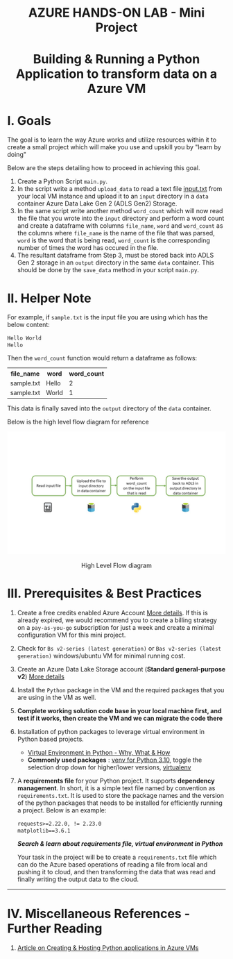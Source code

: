 <h1 align="center">AZURE HANDS-ON LAB - Mini Project</h1>
<h1 align="center">Building & Running a Python Application to transform data on a Azure VM</h1>

# I. Goals

The goal is to learn the way Azure works and utilize resources within it to create a small project which will make you use and upskill you by "learn by doing"

Below are the steps detailing how to proceed in achieving this goal.

1. Create a Python Script `main.py`.
2. In the script write a method `upload_data` to read a text file [input.txt](input.txt) from your local VM instance and upload it to an `input` directory in a `data` container Azure Data Lake Gen 2 (ADLS Gen2) Storage.
3. In the same script write another method `word_count` which will now read the file that you wrote into the `input` directory and perform a word count and create a dataframe with columns `file_name`, `word` and `word_count` as the columns where `file_name` is the name of the file that was parsed, `word` is the word that is being read, `word_count` is the corresponding number of times the word has occured in the file.
4. The resultant dataframe from Step 3, must be stored back into ADLS Gen 2 storage in an `output` directory in the same `data` container. This should be done by the `save_data` method in your script `main.py`.

# II. Helper Note

For example, if `sample.txt` is the input file you are using which has the below content:

```text
Hello World
Hello
```

Then the `word_count` function would return a dataframe as follows:

<div align="center">

<table>
  <tr>
    <th>file_name</th>
    <th>word</th>
    <th>word_count</th>
  </tr>
  <tr>
    <td>sample.txt</td>
    <td>Hello</td>
    <td>2</td>
  </tr>
  <tr>
    <td>sample.txt</td>
    <td>World</td>
    <td>1</td>
  </tr>
</table>

</div>

This data is finally saved into the `output` directory of the `data` container.

Below is the high level flow diagram for reference

<div align="center">
<img src="https://github.com/Lingesh2311/GraduateLearningPlan/blob/main/miniproject/task1/HighLevelFlow.jpg" >
<p>High Level Flow diagram</p>
</div>

# III. Prerequisites & Best Practices

1. Create a free credits enabled Azure Account [More details](https://azure.microsoft.com/en-gb/free). If this is already expired, we would recommend you to create a billing strategy on a `pay-as-you-go` subscription for just a week and create a minimal configuration VM for this mini project.
2. Check for `Bs v2-series (latest generation)` or `Bas v2-series (latest generation)` windows/ubuntu VM for minimal running cost.
3. Create an Azure Data Lake Storage account (**Standard general-purpose v2**) [More details](https://learn.microsoft.com/en-us/azure/storage/common/storage-account-create?tabs=azure-portal#create-a-storage-account-1)
4. Install the `Python` package in the VM and the required packages that you are using in the VM as well.
5. **Complete working solution code base in your local machine first, and test if it works, then create the VM and we can migrate the code there**
6. Installation of python packages to leverage virtual environment in Python based projects.

   - [Virtual Environment in Python - Why, What & How](https://realpython.com/python-virtual-environments-a-primer/) <br/>
   - **Commonly used packages** : [venv for Python 3.10](https://docs.python.org/3.10/library/venv.html), toggle the selection drop down for higher/lower versions, [virtualenv](https://virtualenv.pypa.io/en/latest/installation.html)

7. A **requirements file** for your Python project. It supports **dependency management**. In short, it is a simple text file named by convention as `requirements.txt`. It is used to store the package names and the version of the python packages that needs to be installed for efficiently running a project. Below is an example:

   ```text
   requests>=2.22.0, != 2.23.0
   matplotlib==3.6.1
   ```

   **_Search & learn about requirements file, virtual environment in Python_**

   Your task in the project will be to create a `requirements.txt` file which can do the Azure based operations of reading a file from local and pushing it to cloud, and then transforming the data that was read and finally writing the output data to the cloud.

---

# IV. Miscellaneous References - Further Reading

1. [Article on Creating & Hosting Python applications in Azure VMs](https://medium.com/codex/how-to-quickly-deploy-python-apps-to-azure-vms-ba350c06a2ce)

